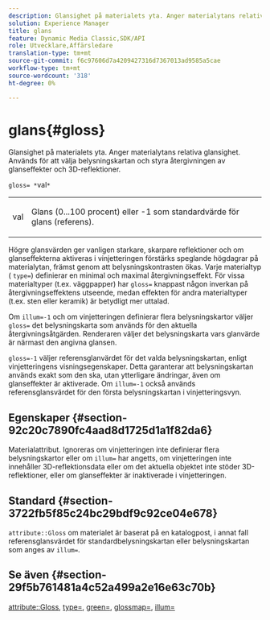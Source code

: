 ```yaml
---
description: Glansighet på materialets yta. Anger materialytans relativa glansighet. Används för att välja belysningskartan och styra återgivningen av glanseffekter och 3D-reflektioner.
solution: Experience Manager
title: glans
feature: Dynamic Media Classic,SDK/API
role: Utvecklare,Affärsledare
translation-type: tm+mt
source-git-commit: f6c97606d7a4209427316d7367013ad9585a5cae
workflow-type: tm+mt
source-wordcount: '318'
ht-degree: 0%

---
```



# glans{#gloss}

Glansighet på materialets yta. Anger materialytans relativa glansighet. Används för att välja belysningskartan och styra återgivningen av glanseffekter och 3D-reflektioner.

`gloss= *`val`*`

<table id="simpletable_82166CA080AD401180404462FB2407D7"> 
 <tr class="strow"> 
  <td class="stentry"> <p><span class="codeph"> <span class="varname"> val</span> </span> </p></td> 
  <td class="stentry"> <p>Glans (0...100 procent) eller -1 som standardvärde för glans (referens). </p></td> 
 </tr> 
</table>

Högre glansvärden ger vanligen starkare, skarpare reflektioner och om glanseffekterna aktiveras i vinjetteringen förstärks speglande högdagrar på materialytan, främst genom att belysningskontrasten ökas. Varje materialtyp ( `type=`) definierar en minimal och maximal återgivningseffekt. För vissa materialtyper (t.ex. väggpapper) har `gloss=` knappast någon inverkan på återgivningseffektens utseende, medan effekten för andra materialtyper (t.ex. sten eller keramik) är betydligt mer uttalad.

Om `illum=-1` och om vinjetteringen definierar flera belysningskartor väljer `gloss=` det belysningskarta som används för den aktuella återgivningsåtgärden. Renderaren väljer det belysningskarta vars glanvärde är närmast den angivna glansen.

`gloss=-1` väljer referensglanvärdet för det valda belysningskartan, enligt vinjetteringens visningsegenskaper. Detta garanterar att belysningskartan används exakt som den ska, utan ytterligare ändringar, även om glanseffekter är aktiverade. Om `illum=-1` också används referensglansvärdet för den första belysningskartan i vinjetteringsvyn.

## Egenskaper {#section-92c20c7890fc4aad8d1725d1a1f82da6}

Materialattribut. Ignoreras om vinjetteringen inte definierar flera belysningskartor eller om `illum=` har angetts, om vinjetteringen inte innehåller 3D-reflektionsdata eller om det aktuella objektet inte stöder 3D-reflektioner, eller om glanseffekter är inaktiverade i vinjetteringen.

## Standard {#section-3722fb5f85c24bc29bdf9c92ce04e678}

`attribute::Gloss` om materialet är baserat på en katalogpost, i annat fall referensglansvärdet för standardbelysningskartan eller belysningskartan som anges av  `illum=`.

## Se även {#section-29f5b761481a4c52a499a2e16e63c70b}

[attribute::Gloss](../../../../../ir-api/material-cat/image-rendering-api-ref/c-ir-material-catalog/c-ir-material-data-reference/r-ir-cat-gloss.md#reference-5277f62a67e2408ab94699aa712f1eeb),  [type=](../../../../../ir-api/http-protocol/image-rendering-api-ref/c-ir-http-protocol-ref/c-ir-http-protocol-command-reference/r-ir-http-type.md#reference-128c7de89e2d46838019b560f3f84a35),  [green=](../../../../../ir-api/http-protocol/image-rendering-api-ref/c-ir-http-protocol-ref/c-ir-http-protocol-command-reference/r-ir-rough.md#reference-00add846b09f4dc39420bda1ca414180),  [glossmap=](../../../../../ir-api/http-protocol/image-rendering-api-ref/c-ir-http-protocol-ref/c-ir-http-protocol-command-reference/r-ir-glossmap.md#reference-99940148ae6a401482b2d03c68530f3a),  [illum=](../../../../../ir-api/http-protocol/image-rendering-api-ref/c-ir-http-protocol-ref/c-ir-http-protocol-command-reference/r-ir-http-illum.md#reference-8efe483a30684022bfe711eb73efbee6)

